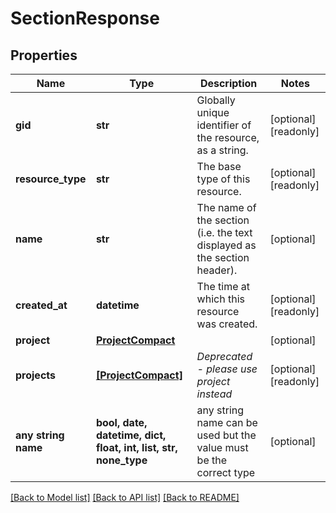 # SectionResponse


## Properties
Name | Type | Description | Notes
------------ | ------------- | ------------- | -------------
**gid** | **str** | Globally unique identifier of the resource, as a string. | [optional] [readonly] 
**resource_type** | **str** | The base type of this resource. | [optional] [readonly] 
**name** | **str** | The name of the section (i.e. the text displayed as the section header). | [optional] 
**created_at** | **datetime** | The time at which this resource was created. | [optional] [readonly] 
**project** | [**ProjectCompact**](ProjectCompact.md) |  | [optional] 
**projects** | [**[ProjectCompact]**](ProjectCompact.md) | *Deprecated - please use project instead* | [optional] [readonly] 
**any string name** | **bool, date, datetime, dict, float, int, list, str, none_type** | any string name can be used but the value must be the correct type | [optional]

[[Back to Model list]](../README.md#documentation-for-models) [[Back to API list]](../README.md#documentation-for-api-endpoints) [[Back to README]](../README.md)



